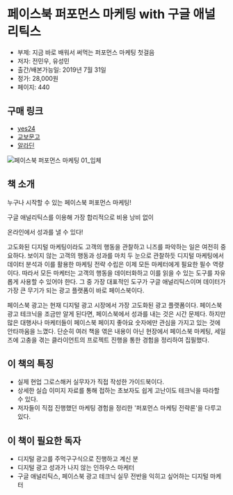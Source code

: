 # 페이스북 퍼포먼스 마케팅 with 구글 애널리틱스

- 부제: 지금 바로 배워서 써먹는 퍼포먼스 마케팅 첫걸음
- 저자: 전민우, 유성민
- 출간/배본가능일: 2019년 7월 31일
- 정가: 28,000원
- 페이지: 440

## 구매 링크

- [yes24](http://www.yes24.com/Product/Goods/76892951)
- [교보문고](http://www.kyobobook.co.kr/product/detailViewKor.laf?ejkGb=KOR&mallGb=KOR&barcode=9791190014380&orderClick=LEa&Kc=)
- [알라딘](http://aladin.kr/p/QLKCK)

![페이스북 퍼포먼스 마케팅  01_입체](https://user-images.githubusercontent.com/21074282/80457255-f7c9f280-8969-11ea-8307-18312d58ecb1.jpg)

## 책 소개

누구나 시작할 수 있는 페이스북 퍼포먼스 마케팅!

구글 애널리틱스를 이용해 가장 합리적으로 비용 낭비 없이

온라인에서 성과를 낼 수 있다!

고도화된 디지털 마케팅이라도 고객의 행동을 관찰하고 니즈를 파악하는 일은 여전히 중요하다.
보이지 않는 고객의 행동과 성과를 마치 두 눈으로 관찰하듯 디지털 마케팅에서 데이터 분석과 이를 활용한 마케팅 전략 수립은 이제 모든 마케터에게 필요한 필수 역량이다.
따라서 모든 마케터는 고객의 행동을 데이터화하고 이를 읽을 수 있는 도구를 자유롭게 사용할 수 있어야 한다. 그 중 가장 대표적인 도구가 구글 애널리틱스이며 데이터가 가장 큰 무기가 되는 광고 플랫폼이 바로 페이스북이다.

페이스북 광고는 현재 디지털 광고 시장에서 가장 고도화된 광고 플랫폼이다.
페이스북 광고 테크닉을 조금만 알게 된다면, 페이스북에서 성과를 내는 것은 시간 문제다.
하지만 많은 대행사나 마케터들이 페이스북 페이지 좋아요 숫자에만 관심을 가지고 있는 것에 안타까움을 느꼈다.
단순히 여러 책을 엮은 내용이 아닌 현장에서 페이스북 마케팅, 세일즈에 고충을 겪는 클라이언트의 프로젝트 진행을 통한 경험을 정리하여 집필했다.

## 이 책의 특징

- 실제 현업 그로스해커 실무자가 직접 작성한 가이드북이다.
- 상세한 실습 이미지 자료를 통해 접하는 초보자도 쉽게 고난이도 테크닉을 따라할 수 있다.
- 저자들이 직접 진행했던 마케팅 경험을 정리한 '퍼포먼스 마케팅 전략론'을 다루고 있다.

## 이 책이 필요한 독자
- 디지털 광고를 주먹구구식으로 진행하고 계신 분
- 디지털 광고 성과가 나지 않는 인하우스 마케터
- 구글 애널리틱스, 페이스북 광고 테크닉 실무 전반을 익히고 싶어하는 디지털 마케터
